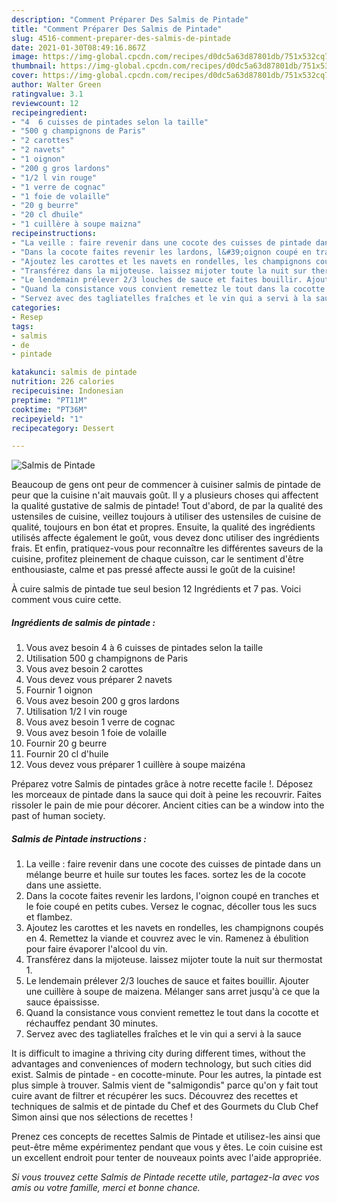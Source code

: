 ```yaml
---
description: "Comment Préparer Des Salmis de Pintade"
title: "Comment Préparer Des Salmis de Pintade"
slug: 4516-comment-preparer-des-salmis-de-pintade
date: 2021-01-30T08:49:16.867Z
image: https://img-global.cpcdn.com/recipes/d0dc5a63d87801db/751x532cq70/salmis-de-pintade-photo-principale-de-la-recette.jpg
thumbnail: https://img-global.cpcdn.com/recipes/d0dc5a63d87801db/751x532cq70/salmis-de-pintade-photo-principale-de-la-recette.jpg
cover: https://img-global.cpcdn.com/recipes/d0dc5a63d87801db/751x532cq70/salmis-de-pintade-photo-principale-de-la-recette.jpg
author: Walter Green
ratingvalue: 3.1
reviewcount: 12
recipeingredient:
- "4  6 cuisses de pintades selon la taille"
- "500 g champignons de Paris"
- "2 carottes"
- "2 navets"
- "1 oignon"
- "200 g gros lardons"
- "1/2 l vin rouge"
- "1 verre de cognac"
- "1 foie de volaille"
- "20 g beurre"
- "20 cl dhuile"
- "1 cuillère à soupe maizna"
recipeinstructions:
- "La veille : faire revenir dans une cocote des cuisses de pintade dans un mélange beurre et huile sur toutes les faces. sortez les de la cocote dans une assiette."
- "Dans la cocote faites revenir les lardons, l&#39;oignon coupé en tranches et le foie coupé en petits cubes. Versez le cognac, décoller tous les sucs et flambez."
- "Ajoutez les carottes et les navets en rondelles, les champignons coupés en 4. Remettez la viande et couvrez avec le vin. Ramenez à ébulition pour faire évaporer l&#39;alcool du vin."
- "Transférez dans la mijoteuse. laissez mijoter toute la nuit sur thermostat 1."
- "Le lendemain prélever 2/3 louches de sauce et faites bouillir. Ajouter une cuillère à soupe de maizena. Mélanger sans arret jusqu&#39;à ce que la sauce épaississe."
- "Quand la consistance vous convient remettez le tout dans la cocotte et réchauffez pendant 30 minutes."
- "Servez avec des tagliatelles fraîches et le vin qui a servi à la sauce"
categories:
- Resep
tags:
- salmis
- de
- pintade

katakunci: salmis de pintade 
nutrition: 226 calories
recipecuisine: Indonesian
preptime: "PT11M"
cooktime: "PT36M"
recipeyield: "1"
recipecategory: Dessert

---
```



![Salmis de Pintade](https://img-global.cpcdn.com/recipes/d0dc5a63d87801db/751x532cq70/salmis-de-pintade-photo-principale-de-la-recette.jpg)

Beaucoup de gens ont peur de commencer à cuisiner salmis de pintade de peur que la cuisine n'ait mauvais goût. Il y a plusieurs choses qui affectent la qualité gustative de salmis de pintade! Tout d'abord, de par la qualité des ustensiles de cuisine, veillez toujours à utiliser des ustensiles de cuisine de qualité, toujours en bon état et propres. Ensuite, la qualité des ingrédients utilisés affecte également le goût, vous devez donc utiliser des ingrédients frais. Et enfin, pratiquez-vous pour reconnaître les différentes saveurs de la cuisine, profitez pleinement de chaque cuisson, car le sentiment d'être enthousiaste, calme et pas pressé affecte aussi le goût de la cuisine!

<!--inarticleads1-->

À cuire salmis de pintade tue seul besion 12 Ingrédients et 7 pas. Voici comment vous cuire cette.

##### Ingrédients de salmis de pintade :

1. Vous avez besoin 4 à 6 cuisses de pintades selon la taille
1. Utilisation 500 g champignons de Paris
1. Vous avez besoin 2 carottes
1. Vous devez vous préparer 2 navets
1. Fournir 1 oignon
1. Vous avez besoin 200 g gros lardons
1. Utilisation 1/2 l vin rouge
1. Vous avez besoin 1 verre de cognac
1. Vous avez besoin 1 foie de volaille
1. Fournir 20 g beurre
1. Fournir 20 cl d&#39;huile
1. Vous devez vous préparer 1 cuillère à soupe maizéna


Préparez votre Salmis de pintades grâce à notre recette facile !. Déposez les morceaux de pintade dans la sauce qui doit à peine les recouvrir. Faites rissoler le pain de mie pour décorer. Ancient cities can be a window into the past of human society. 

<!--inarticleads2-->

##### Salmis de Pintade instructions :

1. La veille : faire revenir dans une cocote des cuisses de pintade dans un mélange beurre et huile sur toutes les faces. sortez les de la cocote dans une assiette.
1. Dans la cocote faites revenir les lardons, l&#39;oignon coupé en tranches et le foie coupé en petits cubes. Versez le cognac, décoller tous les sucs et flambez.
1. Ajoutez les carottes et les navets en rondelles, les champignons coupés en 4. Remettez la viande et couvrez avec le vin. Ramenez à ébulition pour faire évaporer l&#39;alcool du vin.
1. Transférez dans la mijoteuse. laissez mijoter toute la nuit sur thermostat 1.
1. Le lendemain prélever 2/3 louches de sauce et faites bouillir. Ajouter une cuillère à soupe de maizena. Mélanger sans arret jusqu&#39;à ce que la sauce épaississe.
1. Quand la consistance vous convient remettez le tout dans la cocotte et réchauffez pendant 30 minutes.
1. Servez avec des tagliatelles fraîches et le vin qui a servi à la sauce


It is difficult to imagine a thriving city during different times, without the advantages and conveniences of modern technology, but such cities did exist. Salmis de pintade - en cocotte-minute. Pour les autres, la pintade est plus simple à trouver. Salmis vient de &#34;salmigondis&#34; parce qu&#39;on y fait tout cuire avant de filtrer et récupérer les sucs. Découvrez des recettes et techniques de salmis et de pintade du Chef et des Gourmets du Club Chef Simon ainsi que nos sélections de recettes ! 

<!--inarticleads1-->

<p>
Prenez ces concepts de recettes Salmis de Pintade et utilisez-les ainsi que peut-être même expérimentez pendant que vous y êtes. Le coin cuisine est un excellent endroit pour tenter de nouveaux points avec l'aide appropriée.
</p>

<p>
<i>Si vous trouvez cette Salmis de Pintade recette utile, partagez-la avec vos amis ou votre famille, merci et bonne chance.</i>
</p>

